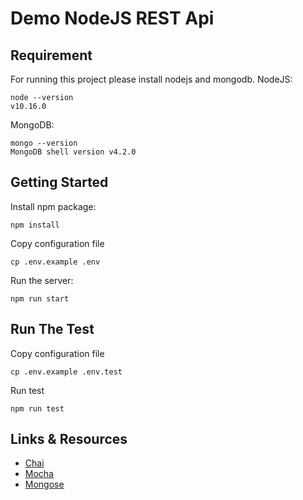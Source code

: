 # Demo NodeJS REST Api

## Requirement
For running this project please install nodejs and mongodb.
NodeJS:
```
node --version
v10.16.0
```
MongoDB:
```
mongo --version
MongoDB shell version v4.2.0
```

## Getting Started
Install npm package:
```
npm install
```

Copy configuration file
```
cp .env.example .env
```

Run the server:
```
npm run start
```

## Run The Test
Copy configuration file
```
cp .env.example .env.test
```

Run test
```
npm run test
```

## Links & Resources
- [Chai](https://www.chaijs.com/)
- [Mocha](https://mochajs.org)
- [Mongose](https://mongoosejs.com/docs/queries.html)